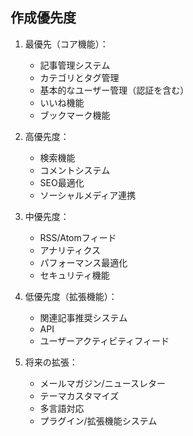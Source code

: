 ## 作成優先度
1. 最優先（コア機能）：
   - 記事管理システム
   - カテゴリとタグ管理
   - 基本的なユーザー管理（認証を含む）
   - いいね機能
   - ブックマーク機能

2. 高優先度：
   - 検索機能
   - コメントシステム
   - SEO最適化
   - ソーシャルメディア連携

3. 中優先度：
   - RSS/Atomフィード
   - アナリティクス
   - パフォーマンス最適化
   - セキュリティ機能

4. 低優先度（拡張機能）：
   - 関連記事推奨システム
   - API
   - ユーザーアクティビティフィード

5. 将来の拡張：
   - メールマガジン/ニュースレター
   - テーマカスタマイズ
   - 多言語対応
   - プラグイン/拡張機能システム
